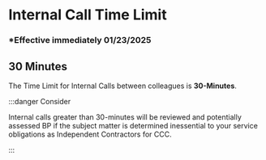# Internal Call Time Limit

### \*Effective immediately 01/23/2025

## 30 Minutes

The Time Limit for Internal Calls between colleagues is **30-Minutes**.

:::danger Consider

Internal calls greater than 30-minutes will be reviewed and potentially assessed BP if the subject matter is
determined inessential to your service obligations as Independent Contractors for CCC.

:::
